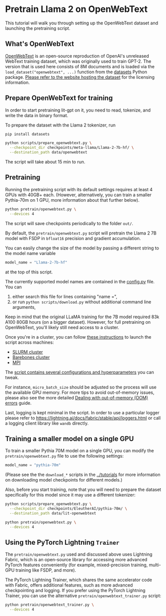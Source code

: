 # Pretrain Llama 2 on OpenWebText

This tutorial will walk you through setting up the OpenWebText dataset and launching the pretraining script.

## What's OpenWebText

[OpenWebText](https://github.com/jcpeterson/openwebtext) is an open-source reproduction of OpenAI's unreleased WebText training dataset, which was originally used to train GPT-2. The version that is used here consists of 8M documents and is loaded via the `load_dataset("openwebtext", ...)` function from the [datasets](https://github.com/huggingface/datasets) Python package. [Please refer to the website hosting the dataset](https://huggingface.co/datasets/Skylion007/openwebtext) for the licensing information.


## Prepare OpenWebText for training


In order to start pretraining lit-gpt on it, you need to read, tokenize, and write the data in binary format.

To prepare the dataset with the Llama 2 tokenizer, run

```bash
pip install datasets

python scripts/prepare_openwebtext.py \
  --checkpoint_dir checkpoints/meta-llama/Llama-2-7b-hf/ \
  --destination_path data/openwebtext
```

The script will take about 15 min to run.


## Pretraining

Running the pretraining script with its default settings requires at least 4 GPUs with 40GB+ each. (However, alternatively, you can train a smaller Pythia-70m on 1 GPU, more information about that further below).

```bash
python pretrain/openwebtext.py \
  --devices 4
```

The script will save checkpoints periodically to the folder `out/`.

By default, the `pretrain/openwebtext.py` script will pretrain the Llama 2 7B model with FSDP in
`bfloat16` precision and gradient accumulation.

You can easily change the size of the model by passing a different string to the model name variable

```python
model_name = "Llama-2-7b-hf"
```

at the top of this script.

The currently supported model names are contained in the [config.py](https://github.com/Lightning-AI/lit-gpt/lit_gpt/config.py) file. 
You can 

1) either search this file for lines containing "name =",
2) or run `python scripts/download.py` without additional command line arguments,

Keep in mind that the original LLaMA training for the 7B model required 83k A100 80GB
hours (on a bigger dataset). However, for full pretraining on OpenWebText, you'll likely still need access to a cluster.

Once you're in a cluster, you can follow [these instructions](https://lightning.ai/docs/fabric/stable/fundamentals/launch.html#launch-on-a-cluster)
to launch the script across machines:

- [SLURM cluster](https://lightning.ai/docs/fabric/stable/guide/multi_node/slurm.html)
- [Barebones cluster](https://lightning.ai/docs/fabric/stable/guide/multi_node/barebones.html)
- [MPI](https://lightning.ai/docs/fabric/stable/guide/multi_node/other.html)

The [script contains several configurations and hyperparameters](https://github.com/Lightning-AI/lit-gpt/blob/main/pretrain/redpajama.py#L23-L45) you can tweak.

For instance, `micro_batch_size` should be adjusted so the process will use the available
GPU memory. For more tips to avoid out-of-memory issues, please also see the more detailed
[Dealing with out-of-memory (OOM) errors](oom.md) guide.

Last, logging is kept minimal in the script. In order to use a particular logger
please refer to <https://lightning.ai/docs/fabric/stable/api/loggers.html> or
call a logging client library like `wandb` directly.

## Training a smaller model on a single GPU

To train a smaller Pythia 70M model on a single GPU, you can modify the `pretrain/openwebtext.py` file to use the following settings:


```python
model_name = "pythia-70m"
```

(Please see the the `download_*` scripts in the [../tutorials](../tutorials) for more information on downloading model checkpoints for different models.)

Also, before you start training, note that you will need to prepare the dataset specifically for this model since it may use a different tokenizer:

```bash
python scripts/prepare_openwebtext.py \
  --checkpoint_dir checkpoints/EleutherAI/pythia-70m/ \
  --destination_path data/lit-openwebtext

python pretrain/openwebtext.py \
  --devices 4
```

## Using the PyTorch Lightning `Trainer`

The `pretrain/openwebtext.py` used and discussed above uses Lightning Fabric, which is an open-source library for accessing more advanced PyTorch features conveniently (for example, mixed-precision training, multi-GPU training like FSDP, and more).

The PyTorch Lightning Trainer, which shares the same accelerator code with Fabric, offers additional features, such as more advanced checkpointing and logging. If you prefer using the PyTorch Lightning Trainer, you can use the alternative `pretrain/openwebtext_trainer.py` script:

```bash
python pretrain/openwebtext_trainer.py \
  --devices 4
```
